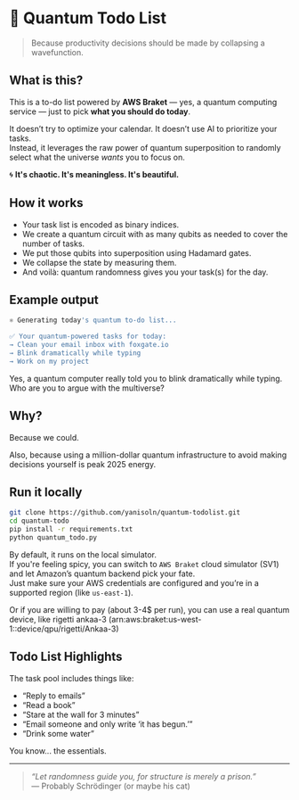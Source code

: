 # 🧠 Quantum Todo List

> Because productivity decisions should be made by collapsing a wavefunction.

## What is this?

This is a to-do list powered by **AWS Braket** — yes, a quantum computing service — just to pick **what you should do today**.

It doesn’t try to optimize your calendar. It doesn’t use AI to prioritize your tasks.  
Instead, it leverages the raw power of quantum superposition to randomly select what the universe _wants_ you to focus on.

🌀 **It's chaotic. It's meaningless. It's beautiful.**

## How it works

- Your task list is encoded as binary indices.
- We create a quantum circuit with as many qubits as needed to cover the number of tasks.
- We put those qubits into superposition using Hadamard gates.
- We collapse the state by measuring them.
- And voilà: quantum randomness gives you your task(s) for the day.

## Example output

```bash
⚛️ Generating today's quantum to-do list...

✅ Your quantum-powered tasks for today:
→ Clean your email inbox with foxgate.io
→ Blink dramatically while typing
→ Work on my project
```

Yes, a quantum computer really told you to blink dramatically while typing.  
Who are you to argue with the multiverse?

## Why?

Because we could.

Also, because using a million-dollar quantum infrastructure to avoid making decisions yourself is peak 2025 energy.

## Run it locally

```bash
git clone https://github.com/yanisoln/quantum-todolist.git
cd quantum-todo
pip install -r requirements.txt
python quantum_todo.py
```

By default, it runs on the local simulator.  
If you're feeling spicy, you can switch to `AWS Braket` cloud simulator (SV1) and let Amazon’s quantum backend pick your fate.  
Just make sure your AWS credentials are configured and you’re in a supported region (like `us-east-1`).

Or if you are willing to pay (about 3-4$ per run), you can use a real quantum device, like rigetti ankaa-3 (arn:aws:braket:us-west-1::device/qpu/rigetti/Ankaa-3)

## Todo List Highlights

The task pool includes things like:

- “Reply to emails”
- “Read a book”
- “Stare at the wall for 3 minutes”
- “Email someone and only write ‘it has begun.’”
- “Drink some water”

You know... the essentials.

---

> _“Let randomness guide you, for structure is merely a prison.”_  
> — Probably Schrödinger (or maybe his cat)